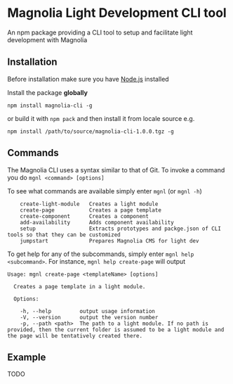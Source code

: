 # Magnolia Light Development CLI tool #

An npm package providing a CLI tool to setup and facilitate light development with Magnolia

## Installation ##
Before installation make sure you have [Node.js](https://nodejs.org) installed

Install the package **globally**

`npm install magnolia-cli -g`

or build it with `npm pack` and then install it from locale source e.g.

`npm install /path/to/source/magnolia-cli-1.0.0.tgz -g`


## Commands ##

The Magnolia CLI uses a syntax similar to that of Git.
To invoke a command you do `mgnl <command> [options]`

To see what commands are available simply enter `mgnl` (or `mgnl -h`)

```
    create-light-module   Creates a light module
    create-page           Creates a page template
    create-component      Creates a component
    add-availability      Adds component availability
    setup                 Extracts prototypes and packge.json of CLI tools so that they can be customized
    jumpstart             Prepares Magnolia CMS for light dev
```

To get help for any of the subcommands, simply enter `mgnl help <subcommand>`. For instance, `mgnl help create-page` will output

```
Usage: mgnl create-page <templateName> [options]

  Creates a page template in a light module.

  Options:

    -h, --help         output usage information
    -V, --version      output the version number
    -p, --path <path>  The path to a light module. If no path is provided, then the current folder is assumed to be a light module and the page will be tentatively created there.
```

## Example ##
TODO
